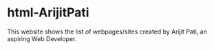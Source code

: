 # html-ArijitPati
This website shows the list of webpages/sites created by Arijit Pati, an aspiring Web Developer.
